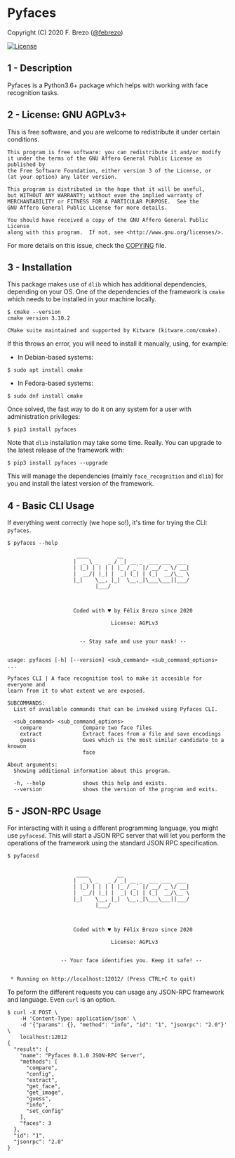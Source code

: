Pyfaces
=======

Copyright (C) 2020  F. Brezo ([@febrezo](https://twitter.com/febrezo))

[![License](https://img.shields.io/badge/license-GNU%20Affero%20General%20Public%20License%20Version%203%20or%20Later-blue.svg)]()

1 - Description
---------------

Pyfaces is a Python3.6+ package which helps with working with face recognition tasks.

2 - License: GNU AGPLv3+
------------------------

This is free software, and you are welcome to redistribute it under certain conditions.

	This program is free software: you can redistribute it and/or modify
	it under the terms of the GNU Affero General Public License as published by
	the Free Software Foundation, either version 3 of the License, or
	(at your option) any later version.

	This program is distributed in the hope that it will be useful,
	but WITHOUT ANY WARRANTY; without even the implied warranty of
	MERCHANTABILITY or FITNESS FOR A PARTICULAR PURPOSE.  See the
	GNU Affero General Public License for more details.

	You should have received a copy of the GNU Affero General Public License
	along with this program.  If not, see <http://www.gnu.org/licenses/>.


For more details on this issue, check the [COPYING](COPYING) file.

3 - Installation
----------------

This package makes use of `dlib` which has additional dependencies, depending on your OS. One of the dependencies of the framework is `cmake` which needs to be installed in your machine locally. 

```
$ cmake --version
cmake version 3.10.2

CMake suite maintained and supported by Kitware (kitware.com/cmake).
```

If this throws an error, you will need to install it manually, using, for example:

- In Debian-based systems:

```
$ sudo apt install cmake
```

-  In Fedora-based systems:

```
$ sudo dnf install cmake
```

Once solved, the fast way to do it on any system for a user with administration privileges:

```
$ pip3 install pyfaces
```

Note that `dlib` installation may take some time. Really. You can upgrade to the latest release of the framework with:

```
$ pip3 install pyfaces --upgrade
```

This will manage the dependencies (mainly `face_recognition` and `dlib`) for you and install the latest version of the framework.

4 - Basic CLI Usage
-------------------

If everything went correctly (we hope so!), it's time for trying the CLI: `pyfaces`.

```
$ pyfaces --help

                      ____         __
                     |  _ \ _   _ / _| __ _  ___ ___  ___
                     | |_) | | | | |_ / _` |/ __/ _ \/ __|
                     |  __/| |_| |  _| (_| | (_|  __/\__ \
                     |_|    \__, |_|  \__,_|\___\___||___/
                            |___/



                     Coded with ♥ by Félix Brezo since 2020                    

                                 License: AGPLv3                                 


                       -- Stay safe and use your mask! --                       


usage: pyfaces [-h] [--version] <sub_command> <sub_command_options> ...

Pyfaces CLI | A face recognition tool to make it accesible for everyone and
learn from it to what extent we are exposed.

SUBCOMMANDS:
  List of available commands that can be invoked using Pyfaces CLI.

  <sub_command> <sub_command_options>
    compare             Compare two face files
    extract             Extract faces from a file and save encodings
    guess               Gues which is the most similar candidate to a knowon
                        face

About arguments:
  Showing additional information about this program.

  -h, --help            shows this help and exists.
  --version             shows the version of the program and exits.

```


5 - JSON-RPC Usage
------------------

For interacting with it using a different programming language, you might use `pyfacesd`.
This will start a JSON RPC server that will let you perform the operations of the framework using the standard JSON RPC specification.

```
$ pyfacesd


                      ____         __
                     |  _ \ _   _ / _| __ _  ___ ___  ___
                     | |_) | | | | |_ / _` |/ __/ _ \/ __|
                     |  __/| |_| |  _| (_| | (_|  __/\__ \
                     |_|    \__, |_|  \__,_|\___\___||___/
                            |___/



                     Coded with ♥ by Félix Brezo since 2020                    

                                 License: AGPLv3                                 


                 -- Your face identifies you. Keep it safe! --                  


 * Running on http://localhost:12012/ (Press CTRL+C to quit)

```

To peform the different requests you can usage any JSON-RPC framework and language.
Even `curl` is an option.

```
$ curl -X POST \
 	-H 'Content-Type: application/json' \
 	-d '{"params": {}, "method": "info", "id": "1", "jsonrpc": "2.0"}' \
 	localhost:12012
{
  "result": {
    "name": "Pyfaces 0.1.0 JSON-RPC Server",
    "methods": [
      "compare",
      "config",
      "extract",
      "get_face",
      "get_image",
      "guess",
      "info",
      "set_config"
    ],
    "faces": 3
  },
  "id": "1",
  "jsonrpc": "2.0"
}
```
